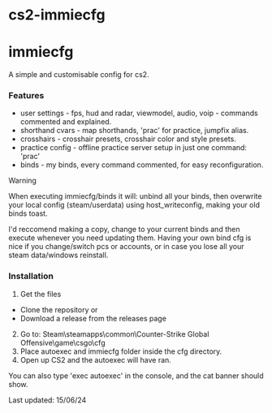 # cs2-immiecfg
# immiecfg
A simple and customisable config for cs2. 

### Features
* user settings - fps, hud and radar, viewmodel, audio, voip - commands commented and explained.
* shorthand cvars - map shorthands, 'prac' for practice, jumpfix alias.
* crosshairs - crosshair presets, crosshair color and style presets.
* practice config - offline practice server setup in just one command: 'prac'
* binds - my binds, every command commented, for easy reconfiguration.

> [!WARNING]
> When executing immiecfg/binds it will: unbind all your binds, then overwrite your local config (steam/userdata) using host_writeconfig, making your old binds toast.

I'd reccomend making a copy, change to your current binds and then execute whenever you need updating them.
Having your own bind cfg is nice if you change/switch pcs or accounts, or in case you lose all your steam data/windows reinstall.

### Installation
1. Get the files
  - Clone the repository or
  - Download a release from the releases page
2. Go to: Steam\steamapps\common\Counter-Strike Global Offensive\game\csgo\cfg
3. Place autoexec and immiecfg folder inside the cfg directory.
4. Open up CS2 and the autoexec will have ran.

You can also type 'exec autoexec' in the console, and the cat banner should show.

Last updated: 15/06/24
